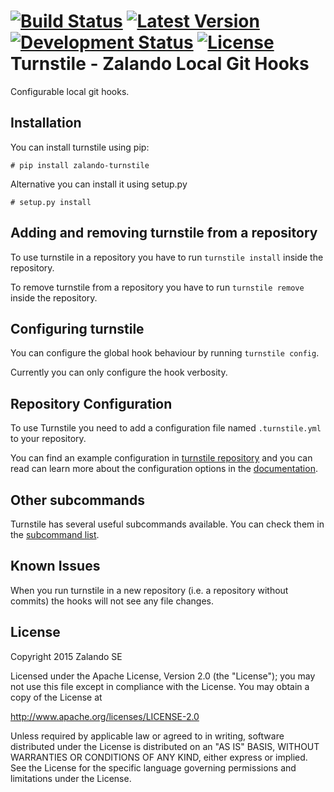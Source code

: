 [![Build Status](https://travis-ci.org/zalando-bus/turnstile.svg?branch=master)](https://travis-ci.org/zalando-bus/turnstile)
[![Latest Version](https://pypip.in/version/zalando-turnstile/badge.svg)](https://pypi.python.org/pypi/zalando-turnstile)
[![Development Status](https://pypip.in/status/zalando-turnstile/badge.svg)](https://pypi.python.org/pypi/zalando-turnstile)
[![License](https://img.shields.io/pypi/l/zalando-turnstile.svg)](https://github.com/zalando-bus/turnstile/blob/master/LICENSE.txt)
Turnstile - Zalando Local Git Hooks
===================================

Configurable local git hooks.

Installation
------------
You can install turnstile using pip:

    # pip install zalando-turnstile

Alternative you can install it using setup.py

    # setup.py install

Adding and removing turnstile from a repository
-----------------------------------------------
To use turnstile in a repository you have to run `turnstile install` inside the repository.

To remove turnstile from a repository you have to run `turnstile remove` inside the repository.

Configuring turnstile
---------------------
You can configure the global hook behaviour by running `turnstile config`.

Currently you can only configure the hook verbosity.

Repository Configuration
------------------------
To use Turnstile you need to add a configuration file named `.turnstile.yml` to your repository.

You can find an example configuration in [turnstile repository](turnstile.yml.example) and you can read can learn more
about the configuration options in the [documentation](docs/user/configuration.md).

Other subcommands
-----------------
Turnstile has several useful subcommands available. You can check them in the
[subcommand list](docs/user/subcommands.md).

Known Issues
------------
When you run turnstile in a new repository (i.e. a repository without commits) the hooks will not see any file changes.

License
-------
Copyright 2015 Zalando SE

Licensed under the Apache License, Version 2.0 (the "License");
you may not use this file except in compliance with the License.
You may obtain a copy of the License at

http://www.apache.org/licenses/LICENSE-2.0

Unless required by applicable law or agreed to in writing, software
distributed under the License is distributed on an "AS IS" BASIS,
WITHOUT WARRANTIES OR CONDITIONS OF ANY KIND, either express or implied.
See the License for the specific language governing permissions and
limitations under the License.
